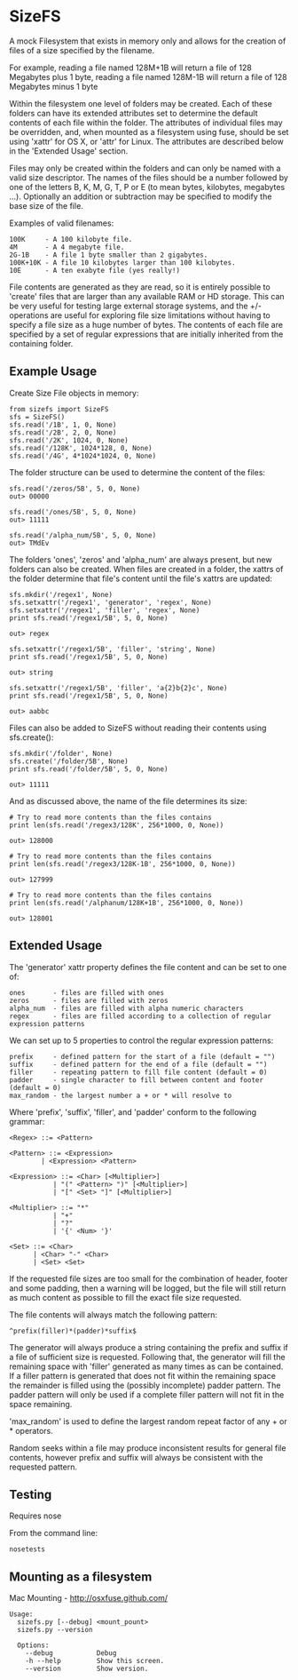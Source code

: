SizeFS
======

A mock Filesystem that exists in memory only and allows for the creation of
files of a size specified by the filename. 

For example, reading a file named 128M+1B will return a file of 128 Megabytes
plus 1 byte, reading a file named 128M-1B will return a file of 128 Megabytes
minus 1 byte

Within the filesystem one level of folders may be created. Each of these folders
can have its extended attributes set to determine the default contents of each
file within the folder. The attributes of individual files may be overridden,
and, when mounted as a filesystem using fuse, should be set using 'xattr' for
OS X, or 'attr' for Linux. The attributes are described below in the 'Extended Usage'
section.

Files may only be created within the folders and can only be named with a valid
size descriptor. The names of the files should be a number followed by one of the
letters B, K, M, G, T, P or E (to mean bytes, kilobytes, megabytes ...). Optionally
an addition or subtraction may be specified to modify the base size of the file.

Examples of valid filenames:

    100K     - A 100 kilobyte file.
    4M       - A 4 megabyte file.
    2G-1B    - A file 1 byte smaller than 2 gigabytes.
    100K+10K - A file 10 kilobytes larger than 100 kilobytes.
    10E      - A ten exabyte file (yes really!)
    
File contents are generated as they are read, so it is entirely possible to 'create'
files that are larger than any available RAM or HD storage. This can be very useful
for testing large external storage systems, and the +/- operations are useful for
exploring file size limitations without having to specify a file size as a huge
number of bytes. The contents of each file are specified by a set of regular
expressions that are initially inherited from the containing folder.

Example Usage
--------------

Create Size File objects in memory:

    from sizefs import SizeFS
    sfs = SizeFS()
    sfs.read('/1B', 1, 0, None)
    sfs.read('/2B', 2, 0, None)
    sfs.read('/2K', 1024, 0, None)
    sfs.read('/128K', 1024*128, 0, None)
    sfs.read('/4G', 4*1024*1024, 0, None)

The folder structure can be used to determine the content of the files:

    sfs.read('/zeros/5B', 5, 0, None)
    out> 00000

    sfs.read('/ones/5B', 5, 0, None)
    out> 11111

    sfs.read('/alpha_num/5B', 5, 0, None)
    out> TMdEv

The folders 'ones', 'zeros' and 'alpha_num' are always present,
but new folders can also be created. When files are created in a
folder, the xattrs of the folder determine that file's content until
the file's xattrs are updated:

    sfs.mkdir('/regex1', None)
    sfs.setxattr('/regex1', 'generator', 'regex', None)
    sfs.setxattr('/regex1', 'filler', 'regex', None)
    print sfs.read('/regex1/5B', 5, 0, None)

    out> regex

    sfs.setxattr('/regex1/5B', 'filler', 'string', None)
    print sfs.read('/regex1/5B', 5, 0, None)

    out> string

    sfs.setxattr('/regex1/5B', 'filler', 'a{2}b{2}c', None)
    print sfs.read('/regex1/5B', 5, 0, None)

    out> aabbc

Files can also be added to SizeFS without reading their contents using sfs.create():

    sfs.mkdir('/folder', None)
    sfs.create('/folder/5B', None)
    print sfs.read('/folder/5B', 5, 0, None)

    out> 11111

And as discussed above, the name of the file determines its size:

    # Try to read more contents than the files contains
    print len(sfs.read('/regex3/128K', 256*1000, 0, None))

    out> 128000

    # Try to read more contents than the files contains
    print len(sfs.read('/regex3/128K-1B', 256*1000, 0, None))

    out> 127999

    # Try to read more contents than the files contains
    print len(sfs.read('/alphanum/128K+1B', 256*1000, 0, None))

    out> 128001


Extended Usage
--------------

The 'generator' xattr property defines the file content and can be set to one
of:

    ones       - files are filled with ones
    zeros      - files are filled with zeros
    alpha_num  - files are filled with alpha numeric characters
    regex      - files are filled according to a collection of regular expression patterns

We can set up to 5 properties to control the regular expression patterns:

    prefix     - defined pattern for the start of a file (default = "")
    suffix     - defined pattern for the end of a file (default = "")
    filler     - repeating pattern to fill file content (default = 0)
    padder     - single character to fill between content and footer (default = 0)
    max_random - the largest number a + or * will resolve to 

Where 'prefix', 'suffix', 'filler', and 'padder' conform to the following
grammar:

    <Regex> ::= <Pattern>

    <Pattern> ::= <Expression>
            | <Expression> <Pattern>

    <Expression> ::= <Char> [<Multiplier>]
               | "(" <Pattern> ")" [<Multiplier>]
               | "[" <Set> "]" [<Multiplier>]

    <Multiplier> ::= "*"
               | "+"
               | "?"
               | '{' <Num> '}'

    <Set> ::= <Char>
          | <Char> "-" <Char>
          | <Set> <Set>

If the requested file sizes are too small for the combination of header, footer
and some padding, then a warning will be logged, but the file will still
return as much content as possible to fill the exact file size requested.

The file contents will always match the following pattern:

    ^prefix(filler)*(padder)*suffix$

The generator will always produce a string containing the prefix and suffix if a
file of sufficient size is requested. Following that, the generator will fill
the remaining space with 'filler' generated as many times as can be contained.
If a filler pattern is generated that does not fit within the remaining space
the remainder is filled using the (possibly incomplete) padder pattern. The
padder pattern will only be used if a complete filler pattern will not fit in
the space remaining.

'max_random' is used to define the largest random repeat factor of any + or *
operators.

Random seeks within a file may produce inconsistent results for general file
contents, however prefix and suffix will always be consistent with the requested
pattern.

Testing
------------------------

Requires nose

From the command line:

    nosetests

Mounting as a filesystem
------------------------

Mac Mounting - http://osxfuse.github.com/

    Usage:
      sizefs.py [--debug] <mount_pount>
      sizefs.py --version
 
      Options:
        --debug           Debug
        -h --help         Show this screen.
        --version         Show version.




